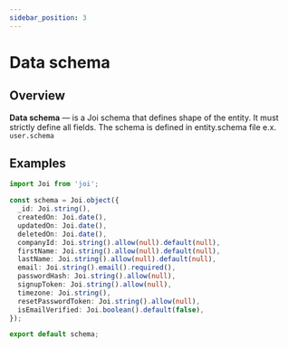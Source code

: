 ```yaml
---
sidebar_position: 3
---
```


# Data schema

## Overview

**Data schema** — is a Joi schema that defines shape of the entity. It must strictly define all fields. The schema is defined in entity.schema file e.x. `user.schema`

## Examples

```typescript
import Joi from 'joi';

const schema = Joi.object({
  _id: Joi.string(),
  createdOn: Joi.date(),
  updatedOn: Joi.date(),
  deletedOn: Joi.date(),
  companyId: Joi.string().allow(null).default(null),
  firstName: Joi.string().allow(null).default(null),
  lastName: Joi.string().allow(null).default(null),
  email: Joi.string().email().required(),
  passwordHash: Joi.string().allow(null),
  signupToken: Joi.string().allow(null),
  timezone: Joi.string(),
  resetPasswordToken: Joi.string().allow(null),
  isEmailVerified: Joi.boolean().default(false),
});

export default schema;
```

